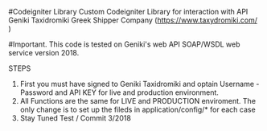 #Codeigniter Library 
Custom Codeigniter Library for interaction with API Geniki Taxidromiki Greek Shipper Company (https://www.taxydromiki.com/ )

#Important. This code is tested on Geniki's web API SOAP/WSDL web service version 2018.

STEPS
1. First you must have signed to Geniki Taxidromiki and optain Username - Password and API KEY for live and production  environment.
2. All Functions are the same for LIVE and PRODUCTION enviroment. The only change is to set up the fileds in application/config/* for each case
3. Stay Tuned Test / Commit 3/2018
